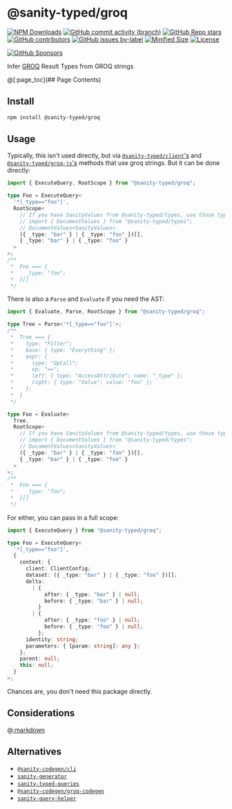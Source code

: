 # @sanity-typed/groq

[![NPM Downloads](https://img.shields.io/npm/dw/@sanity-typed/groq?style=flat&logo=npm)](https://www.npmjs.com/package/@sanity-typed/groq)
[![GitHub commit activity (branch)](https://img.shields.io/github/commit-activity/m/saiichihashimoto/sanity-typed?style=flat&logo=github)](https://github.com/saiichihashimoto/sanity-typed/pulls?q=is%3Apr+is%3Aclosed)
[![GitHub Repo stars](https://img.shields.io/github/stars/saiichihashimoto/sanity-typed?style=flat&logo=github)](https://github.com/saiichihashimoto/sanity-typed/stargazers)
[![GitHub contributors](https://img.shields.io/github/contributors/saiichihashimoto/sanity-typed?style=flat&logo=github)](https://github.com/saiichihashimoto/sanity-typed/graphs/contributors)
[![GitHub issues by-label](https://img.shields.io/github/issues/saiichihashimoto/sanity-typed/help%20wanted?style=flat&logo=github&color=007286)](https://github.com/saiichihashimoto/sanity-typed/labels/help%20wanted)
[![Minified Size](https://img.shields.io/bundlephobia/min/@sanity-typed/groq?style=flat)](https://www.npmjs.com/package/@sanity-typed/groq?activeTab=code)
[![License](https://img.shields.io/github/license/saiichihashimoto/sanity-typed?style=flat)](LICENSE)

[![GitHub Sponsors](https://img.shields.io/github/sponsors/saiichihashimoto?style=flat)](https://github.com/sponsors/saiichihashimoto)

Infer [GROQ](https://github.com/sanity-io/groq) Result Types from GROQ strings

@[:page_toc](## Page Contents)

## Install

```bash
npm install @sanity-typed/groq
```

## Usage

Typically, this isn't used directly, but via [`@sanity-typed/client`'s](../client) and [`@sanity-typed/groq-js`'s](../groq-js) methods that use groq strings. But it can be done directly:

```typescript
import { ExecuteQuery, RootScope } from "@sanity-typed/groq";

type Foo = ExecuteQuery<
  '*[_type=="foo"]',
  RootScope<
    // If you have SanityValues from @sanity-typed/types, use those types:
    // import { DocumentValues } from "@sanity-typed/types";
    // DocumentValues<SanityValues>
    ({ _type: "bar" } | { _type: "foo" })[],
    { _type: "bar" } | { _type: "foo" }
  >
>;
/**
 *  Foo === {
 *    _type: "foo";
 *  }[]
 */
```

There is also a `Parse` and `Evaluate` if you need the AST:

```typescript
import { Evaluate, Parse, RootScope } from "@sanity-typed/groq";

type Tree = Parse<'*[_type=="foo"]'>;
/**
 *  Tree === {
 *    type: "Filter";
 *    base: { type: "Everything" };
 *    expr: {
 *      type: "OpCall";
 *      op: "==";
 *      left: { type: "AccessAttribute"; name: "_type" };
 *      right: { type: "Value"; value: "foo" };
 *    };
 *  }
 */

type Foo = Evaluate<
  Tree,
  RootScope<
    // If you have SanityValues from @sanity-typed/types, use those types:
    // import { DocumentValues } from "@sanity-typed/types";
    // DocumentValues<SanityValues>
    ({ _type: "bar" } | { _type: "foo" })[],
    { _type: "bar" } | { _type: "foo" }
  >
>;
/**
 *  Foo === {
 *    _type: "foo";
 *  }[]
 */
```

For either, you can pass in a full scope:

```typescript
import { ExecuteQuery } from "@sanity-typed/groq";

type Foo = ExecuteQuery<
  '*[_type=="foo"]',
  {
    context: {
      client: ClientConfig;
      dataset: ({ _type: "bar" } | { _type: "foo" })[];
      delta:
        | {
            after: { _type: "bar" } | null;
            before: { _type: "bar" } | null;
          }
        | {
            after: { _type: "foo" } | null;
            before: { _type: "foo" } | null;
          };
      identity: string;
      parameters: { [param: string]: any };
    };
    parent: null;
    this: null;
  }
>;
```

Chances are, you don't need this package directly.

## Considerations

@[:markdown](../../docs/considerations/parse-type-flakiness.md)

## Alternatives

- [`@sanity-codegen/cli`](https://www.npmjs.com/package/@sanity-codegen/cli)
- [`sanity-generator`](https://www.npmjs.com/package/sanity-generator)
- [`sanity-typed-queries`](https://www.npmjs.com/package/sanity-generator)
- [`@sanity-codegen/groq-codegen`](https://www.npmjs.com/package/@sanity-codegen/groq-codegen)
- [`sanity-query-helper`](https://www.npmjs.com/package/sanity-query-helper)
